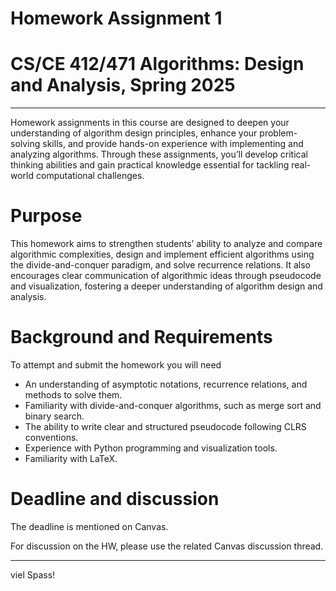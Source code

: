 # Homework Assignment 1
# CS/CE 412/471 Algorithms: Design and Analysis, Spring 2025
***

Homework assignments in this course are designed to deepen your understanding of algorithm design principles, enhance your problem-solving skills, and provide hands-on experience with implementing and analyzing algorithms. Through these assignments, you’ll develop critical thinking abilities and gain practical knowledge essential for tackling real-world computational challenges.

# Purpose

This homework aims to strengthen students’ ability to analyze and compare algorithmic complexities, design and implement efficient algorithms using the divide-and-conquer paradigm, and solve recurrence relations. It also encourages clear communication of algorithmic ideas through pseudocode and visualization, fostering a deeper understanding of algorithm design and analysis.

# Background and Requirements

To attempt and submit the homework you will need
- An understanding of asymptotic notations, recurrence relations, and methods to solve them.
- Familiarity with divide-and-conquer algorithms, such as merge sort and binary search.
- The ability to write clear and structured pseudocode following CLRS conventions.
- Experience with Python programming and visualization tools.
- Familiarity with LaTeX.

# Deadline and discussion

The deadline is mentioned on Canvas.

For discussion on the HW, please use the related Canvas discussion thread.

---
viel Spass!
